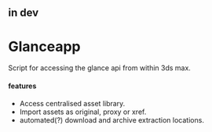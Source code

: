 in dev
--

Glanceapp
=========

Script for accessing the glance api from within 3ds max.

#### features

* Access centralised asset library.
* Import assets as original, proxy or xref.
* automated(?) download and archive extraction locations.
